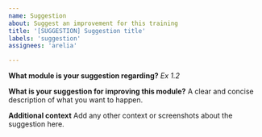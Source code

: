 ```yaml
---
name: Suggestion
about: Suggest an improvement for this training
title: '[SUGGESTION] Suggestion title'
labels: 'suggestion'
assignees: 'arelia'

---
```


**What module is your suggestion regarding?**
_Ex 1.2_

**What is your suggestion for improving this module?**
A clear and concise description of what you want to happen.

**Additional context**
Add any other context or screenshots about the suggestion here.
